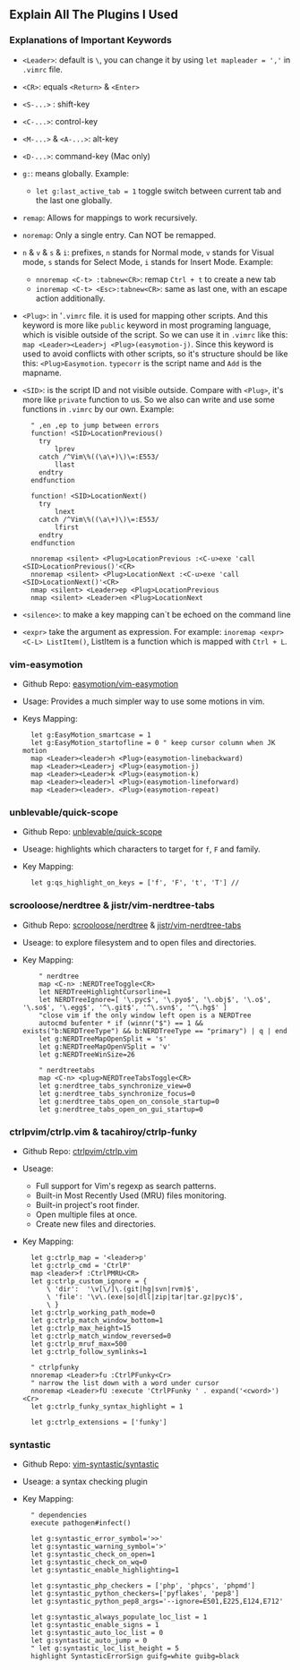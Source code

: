 ## Explain All The Plugins I Used

### Explanations of Important Keywords
* `<Leader>`: default is `\`, you can change it by using `let mapleader = ','` in `.vimrc` file. 
* `<CR>`: equals `<Return>`	\& `<Enter>`
* `<S-...>`	: shift-key
* `<C-...>`: control-key		
* `<M-...>` & `<A-...>`: alt-key 
* `<D-...>`: command-key (Mac only)
* `g:`: means globally. Example: 
    * `let g:last_active_tab = 1` toggle switch between current tab and the last one globally.
* `remap`: Allows for mappings to work recursively.
* `noremap`: Only a single entry. Can NOT be remapped.
* `n` & `v` & `s` & `i`: prefixes, `n` stands for Normal mode, `v` stands for Visual mode, `s` stands for Select Mode, `i` stands for Insert Mode. Example: 
    * `nnoremap <C-t> :tabnew<CR>`: remap `Ctrl + t` to create a new tab
    * `inoremap <C-t> <Esc>:tabnew<CR>`: same as last one, with an escape action additionally.
* `<Plug>`: in '`.vimrc` file. it is used for mapping other scripts. And this keyword is more like `public` keyword in most programing language, which is visible outside of the script. So we can use it in `.vimrc` like this:  `map <Leader><Leader>j <Plug>(easymotion-j)`. Since this keyword is used to avoid conflicts with other scripts, so it's structure should be like this: `<Plug>Easymotion`. `typecorr` is the script name and `Add` is the mapname.
* `<SID>`: is the script ID and not visible outside. Compare with `<Plug>`, it's more like `private` function to us. So we also can write and use some functions in `.vimrc` by our own. Example: 

        " ,en ,ep to jump between errors
        function! <SID>LocationPrevious()
          try
              lprev
          catch /^Vim\%((\a\+)\)\=:E553/
              llast
          endtry
        endfunction
    
        function! <SID>LocationNext()
          try
              lnext
          catch /^Vim\%((\a\+)\)\=:E553/
              lfirst
          endtry
        endfunction
    
        nnoremap <silent> <Plug>LocationPrevious :<C-u>exe 'call <SID>LocationPrevious()'<CR>
        nnoremap <silent> <Plug>LocationNext :<C-u>exe 'call <SID>LocationNext()'<CR>
        nmap <silent> <Leader>ep <Plug>LocationPrevious
        nmap <silent> <Leader>en <Plug>LocationNext
        
* `<silence>`:  to make a key mapping can`t be echoed on the command line
* `<expr>` take the argument as expression. For example: `inoremap <expr> <C-L> ListItem()`, ListItem is a function which is mapped with `Ctrl + L`.

### vim-easymotion

* Github Repo: [easymotion/vim-easymotion](https://github.com/easymotion/vim-easymotion)
* Usage: Provides a much simpler way to use some motions in vim.
* Keys Mapping: 

        let g:EasyMotion_smartcase = 1
        let g:EasyMotion_startofline = 0 " keep cursor column when JK motion
        map <Leader><leader>h <Plug>(easymotion-linebackward)
        map <Leader><Leader>j <Plug>(easymotion-j)
        map <Leader><Leader>k <Plug>(easymotion-k)
        map <Leader><leader>l <Plug>(easymotion-lineforward)
        map <Leader><leader>. <Plug>(easymotion-repeat)

### unblevable/quick-scope

* Github Repo: [unblevable/quick-scope](https://github.com/unblevable/quick-scope)
* Useage: highlights which characters to target for `f`, `F` and family.
* Key Mapping: 

        let g:qs_highlight_on_keys = ['f', 'F', 't', 'T'] // 

### scrooloose/nerdtree & jistr/vim-nerdtree-tabs
* Github Repo: [scrooloose/nerdtree](https://github.com/scrooloose/nerdtree) & [jistr/vim-nerdtree-tabs](https://github.com/jistr/vim-nerdtree-tabs)
* Useage: to explore filesystem and to open files and directories.
* Key Mapping: 

          " nerdtree
          map <C-n> :NERDTreeToggle<CR>
          let NERDTreeHighlightCursorline=1
          let NERDTreeIgnore=[ '\.pyc$', '\.pyo$', '\.obj$', '\.o$', '\.so$', '\.egg$', '^\.git$', '^\.svn$', '^\.hg$' ]
          "close vim if the only window left open is a NERDTree
          autocmd bufenter * if (winnr("$") == 1 && exists("b:NERDTreeType") && b:NERDTreeType == "primary") | q | end
          let g:NERDTreeMapOpenSplit = 's'
          let g:NERDTreeMapOpenVSplit = 'v'
          let g:NERDTreeWinSize=26
    
          " nerdtreetabs
          map <C-n> <plug>NERDTreeTabsToggle<CR>
          let g:nerdtree_tabs_synchronize_view=0
          let g:nerdtree_tabs_synchronize_focus=0
          let g:nerdtree_tabs_open_on_console_startup=0
          let g:nerdtree_tabs_open_on_gui_startup=0

### ctrlpvim/ctrlp.vim & tacahiroy/ctrlp-funky
* Github Repo: [ctrlpvim/ctrlp.vim](https://github.com/ctrlpvim/ctrlp.vim)
* Useage: 
    * Full support for Vim's regexp as search patterns.
    * Built-in Most Recently Used (MRU) files monitoring.
    * Built-in project's root finder.
    * Open multiple files at once.
    * Create new files and directories. 
* Key Mapping: 

        let g:ctrlp_map = '<leader>p' 
        let g:ctrlp_cmd = 'CtrlP'
        map <leader>f :CtrlPMRU<CR>
        let g:ctrlp_custom_ignore = {
            \ 'dir':  '\v[\/]\.(git|hg|svn|rvm)$',
            \ 'file': '\v\.(exe|so|dll|zip|tar|tar.gz|pyc)$',
            \ }
        let g:ctrlp_working_path_mode=0
        let g:ctrlp_match_window_bottom=1
        let g:ctrlp_max_height=15
        let g:ctrlp_match_window_reversed=0
        let g:ctrlp_mruf_max=500
        let g:ctrlp_follow_symlinks=1

        " ctrlpfunky
        nnoremap <Leader>fu :CtrlPFunky<Cr>
        " narrow the list down with a word under cursor
        nnoremap <Leader>fU :execute 'CtrlPFunky ' . expand('<cword>')<Cr>
        let g:ctrlp_funky_syntax_highlight = 1
    
        let g:ctrlp_extensions = ['funky']
### syntastic
* Github Repo: [vim-syntastic/syntastic](https://github.com/vim-syntastic/syntastic#introduction)
* Useage: a syntax checking plugin
* Key Mapping: 
       
        " dependencies
        execute pathogen#infect()
            
        let g:syntastic_error_symbol='>>'
        let g:syntastic_warning_symbol='>'
        let g:syntastic_check_on_open=1
        let g:syntastic_check_on_wq=0
        let g:syntastic_enable_highlighting=1 
           
        let g:syntastic_php_checkers = ['php', 'phpcs', 'phpmd']
        let g:syntastic_python_checkers=['pyflakes', 'pep8']
        let g:syntastic_python_pep8_args='--ignore=E501,E225,E124,E712'
        
        let g:syntastic_always_populate_loc_list = 1
        let g:syntastic_enable_signs = 1
        let g:syntastic_auto_loc_list = 0
        let g:syntastic_auto_jump = 0
        " let g:syntastic_loc_list_height = 5
        highlight SyntasticErrorSign guifg=white guibg=black



